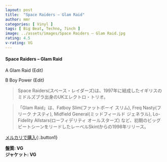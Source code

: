 ```yaml
---
layout: post
title:  "Space Raiders – Glam Raid"
author: mmr
categories: [ Vinyl ]
tags: [ Big Beat, Techno, 7inch ]
image: ../assets/images/Space Raiders – Glam Raid.jpg
rating: 4.5
v-rating: VG
---
```


#### Space Raiders – Glam Raid

A  Glam Raid (Edit)

B  Boy Power (Edit)

> Space Raiders(スペース・レイダーズ)は、1997年に結成したイギリスのミドルズブラ出身のUKエレクトロ・トリオ。

> 「Glam Raid」は、Fatboy Slim(ファットボーイ スリム), Freq Nasty(フリーク ナスティ), Midfield General(ミッドフィールド ジェネラル), Lo-Fidelity Allstars(ローフィデリティ オールスターズ) など、初期のビッグビートシーンをリードしたレーベルSkintからの1998年リリース。

[メルカリで購入](https://jp.mercari.com/item/m38074901178){:.button1}

<div class="mt-4 mb-4 d-flex align-items-center">
<strong class="mr-1">盤質: VG</strong>
</div>
<div class="mt-4 mb-4 d-flex align-items-center">
<strong class="mr-1">ジャケット: VG</strong>
</div>
